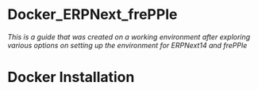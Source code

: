 # Docker_ERPNext_frePPle
###### This is a guide that was created on a working environment after exploring various options on setting up the environment for ERPNext14 and frePPle

# Docker Installation
